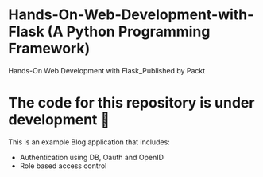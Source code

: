 # Hands-On-Web-Development-with-Flask (A Python Programming Framework)
Hands-On Web Development with Flask_Published by Packt

# The code for this repository is under development :construction_worker:

This is an example Blog application that includes:

- Authentication using DB, Oauth and OpenID
- Role based access control

